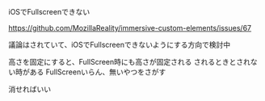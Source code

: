 iOSでFullscreenできない

https://github.com/MozillaReality/immersive-custom-elements/issues/67

議論はされていて、iOSでFullscreenできないようにする方向で検討中

高さを固定にすると、FullScreen時にも高さが固定される
    されるときとされない時がある
    FullScreenいらん、無いやつをさがす

消せればいい

